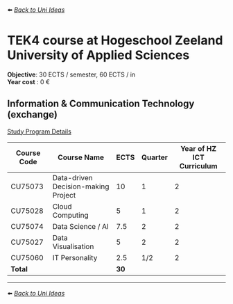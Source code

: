 ⬅️ *[ Back to Uni Ideas](./README.md)*

# TEK4 course at Hogeschool Zeeland University of Applied Sciences

**Objective**: 30 ECTS / semester, 60 ECTS / in <br />
**Year cost** : 0 €  

## Information & Communication Technology (exchange)
[Study Program Details](https://hz.nl/en/study-programmes/information-communication-technology-exchange)

| Course Code | Course Name                    | ECTS | Quarter | Year of HZ ICT Curriculum |
|-------------|--------------------------------|------|---------|---------------------------|
| CU75073     | Data-driven Decision-making Project | 10   | 1  | 2                    |
| CU75028     | Cloud Computing                | 5    | 1       | 2                         |
| CU75074     | Data Science / AI              | 7.5  | 2       | 2                         |
| CU75027     | Data Visualisation             | 5    | 2       | 2                         |
| CU75060     | IT Personality                 | 2.5  | 1/2     | 2                         |
| **Total**   |                                |**30**|         |                           |


---

⬅️ *[ Back to Uni Ideas](./README.md)*